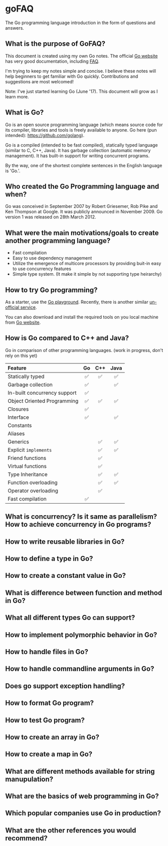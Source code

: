 # goFAQ
The Go programming language introduction in the form of questions and answers.

## What is the purpose of GoFAQ?

This document is created using my own Go notes. The official [Go website](https://golang.org/) has very good documentation, including [FAQ](https://golang.org/doc/faq).  

I'm trying to keep my notes simple and concise. I believe these notes will help beginners to get familiar with Go quickly. Contributions and suggestions are most welcomed!

Note: I've just started learning Go (June '17). This document will grow as I learn more.

## What is Go?

Go is an open source programming language (which means source code for its compiler, libraries and tools is freely available to anyone. Go here (pun intended): https://github.com/golang).  

Go is a compiled (intended to be fast compiled), statically typed language (similar to C, C++, Java). It has garbage collection (automatic memory management). It has built-in support for writing concurrent programs. 

By the way, one of the shortest complete sentences in the English language is 'Go.'.

## Who created the Go Programming language and when?

Go was conceived in September 2007 by Robert Griesemer, Rob Pike and Ken Thompson at Google. It was publicly announced in November 2009. Go version 1 was released on 28th March 2012.

## What were the main motivations/goals to create another programming language?
* Fast compilation
* Easy to use dependency management
* Utilize the emergence of multicore processors by providing buit-in easy to use concurrency features
* Simple type system. (It make it simple by not supporting type heirarchy)

## How to try Go programming?

As a starter, use the [Go playground](https://play.golang.org/). Recently, there is another similar [un-official service](https://goplay.space/).

You can also download and install the required tools on you local machine from [Go website](https://golang.org/).

## How is Go compared to C++ and Java?

Go in comparison of other programming languages. (work in progress, don't rely on this yet)

Feature                     | Go                          | C++                         | Java             |
:---                        |:---:                        |:---:                        |:---:             |
Statically typed            |:white_check_mark:           |:white_check_mark:           |:white_check_mark:|
Garbage collection          |:white_check_mark:           |                             |:white_check_mark:|
In-built concurrency support|:white_check_mark:           |                             |                  |
Object Oriented Programming |:white_check_mark:           |:white_check_mark:           |:white_check_mark:|
Closures                    |:white_check_mark:           |                             |                  |
Interface                   |:white_check_mark:           |           |:white_check_mark:|
Constants                   |                             |                             |                  |
Aliases                     |                             |                             |                  |
Generics                    |                             |:white_check_mark:           |:white_check_mark:|
Explicit ```implements```   |                             |:white_check_mark:           |:white_check_mark:| 
Friend functions            |                             |:white_check_mark:           |                  |
Virtual functions           |                             |:white_check_mark:           |                  |
Type Inheritance            |                             |:white_check_mark:           |:white_check_mark:| 
Function overloading        |                             |:white_check_mark:           |:white_check_mark:|
Operator overloading        |                             |:white_check_mark:           |                  |
Fast compilation            |:white_check_mark:           |                             |                  |

## What is concurrency? Is it same as parallelism? How to achieve concurrency in Go programs? 

## How to write reusable libraries in Go?

## How to define a type in Go?

## How to create a constant value in Go?

## What is difference between function and method in Go?

## What all different types Go can support?

## How to implement polymorphic behavior in Go?

## How to handle files in Go?

## How to handle commandline arguments in Go?

## Does go support exception handling?

## How to format Go program?

## How to test Go program?

## How to create an array in Go?

## How to create a map in Go?

## What are different methods available for string manupulation?

## What are the basics of web programming in Go?

## Which popular companies use Go in production?

## What are the other references you would recommend?



